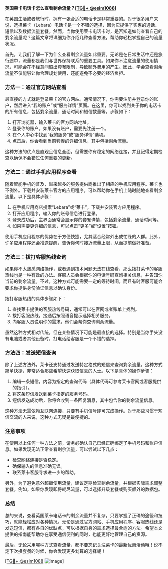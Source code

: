 **英国莱卡电话卡怎么查看剩余流量？[[TG💪+ @esim1088](https://t.me/s/esim1088)]**

在英国生活或者旅行时，拥有一张合适的电话卡是非常重要的。对于很多用户来说，选择莱卡（Lebara）电话卡是一个不错的选择，因为它提供了实惠的通话、短信以及数据流量套餐。然而，当你使用莱卡电话卡时，是否知道如何查看自己的剩余流量呢？这篇文章将详细为你介绍几种查看方法，帮助你轻松掌握自己的流量状况。

首先，让我们了解一下为什么查看剩余流量如此重要。无论是在日常生活中还是旅行途中，流量都是我们与世界保持联系的重要工具。如果你不注意流量的使用情况，可能会在不经意间超出套餐限制，导致额外费用的产生。因此，学会查看剩余流量不仅能够让你合理规划使用，还能避免不必要的经济负担。

### 方法一：通过官方网站查看

最直接的方式就是登录莱卡的官方网站。通常情况下，你需要注册并登录你的账户，然后进入“我的账户”或“服务详情”页面。在这里，你可以找到关于你的电话卡的所有信息，包括剩余流量、通话时间和短信数量等。步骤如下：

1. 打开浏览器，输入莱卡的官方网站地址。
2. 登录你的账户。如果没有账户，需要先注册一个。
3. 在个人中心中找到“我的服务”或“服务详情”选项。
4. 点击后，你会看到当前套餐的详细信息，其中包括剩余流量。

这种方法的优点是直观且信息全面，但需要你有稳定的网络连接，并且记得定期检查以确保不会错过任何重要的更新。

### 方法二：通过手机应用程序查看

随着智能手机的普及，越来越多的服务提供商推出了相应的手机应用程序。莱卡也不例外。下载并安装莱卡官方的应用程序，可以帮助你在手机上随时随地查看剩余流量。以下是具体步骤：

1. 在手机应用商店搜索“Lebara”或“莱卡”，下载并安装官方应用程序。
2. 打开应用程序，输入你的账号信息进行登录。
3. 登录成功后，主界面通常会显示你的套餐详情，包括剩余流量、通话时间等。
4. 如果需要更详细的信息，可以点击“更多”或“设置”按钮。

使用手机应用程序的优势在于方便快捷，尤其适合经常外出或忙碌的人群。此外，许多应用程序还会推送提醒，告诉你何时接近流量上限，从而提前做好准备。

### 方法三：拨打客服热线查询

如果你不太熟悉网络操作，或者遇到技术问题无法在线查看，那么拨打莱卡的客服热线也是一种有效的办法。客服人员会根据你的电话号码查询相关信息，并告知你当前的剩余流量。不过，这种方式可能需要一定的等待时间，而且有时客服可能会要求你提供身份验证信息以确认身份。

拨打客服热线的具体步骤如下：

1. 查找莱卡提供的客服热线号码，通常可以在官网或者账单上找到。
2. 拨打客服热线，接通后按照语音提示选择相关服务。
3. 向客服人员说明你的需求，他们会帮你查询剩余流量。

虽然这种方式相对传统，但在某些情况下可能是最直接的选择。特别是当你手头没有电脑或者其他设备时，打电话给客服是一个不错的选择。

### 方法四：发送短信查询

除了上述方法外，莱卡还支持通过发送特定格式的短信来查询剩余流量。这种方式简单快捷，非常适合那些希望快速获取信息的人士。以下是具体的操作步骤：

1. 编辑一条短信，内容为指定的查询代码（具体代码可参考莱卡官网或客服提供的指引）。
2. 将这条短信发送到莱卡指定的服务号码。
3. 短信发送成功后，你将会收到一条回复消息，其中包含你的剩余流量信息。

这种方法无需依赖互联网连接，只要有手机信号即可完成操作。对于那些习惯于短信交流的人来说，这种方式无疑是最便捷的。

### 注意事项

在使用以上任何一种方法之前，请务必确认自己已经正确绑定了手机号码和账户信息。如果发现无法正常查看剩余流量，可以尝试以下几点：

- 检查网络连接是否稳定。
- 确保输入的信息准确无误。
- 联系莱卡客服寻求进一步的帮助。

另外，为了避免意外超额使用流量，建议定期检查剩余流量，并根据实际需求调整套餐。例如，如果你发现即将耗尽流量，可以选择升级套餐或购买额外的数据包。

### 总结

总的来说，查看英国莱卡电话卡的剩余流量并不复杂，只要掌握了正确的途径和技巧，就能轻松应对各种情况。无论是通过官方网站、手机应用程序、客服热线还是发送短信，都有各自的优缺点，可以根据自身的需求选择最合适的方法。希望本文提供的指南能帮助你在享受通信便利的同时，也能更好地管理自己的资源。

最后，无论采用哪种方式查看流量，都不要忘记关注莱卡的最新优惠活动哦！说不定下次换套餐的时候，你会发现更多划算的选择呢！

[[TG💪+ @esim1088](https://t.me/s/esim1088) ![Image](https://i.postimg.cc/4NQfJmqS/Snipaste-2025-05-13-00-14-12.png)]